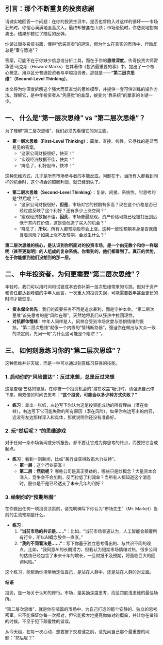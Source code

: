 ## **引言：那个不断重复的投资悲剧**

请诚实地回答一个问题：在你的投资生涯中，是否也曾陷入过这样的循环——市场狂热时，你信心满满地追高买入，最终却被套在山顶；市场恐慌时，你悲观地割肉卖出，结果却错过了随后的反弹。

你读过很多投资书籍，懂得“低买高卖”的道理，但为什么在真实的市场中，行动却总是“事与愿违”？

答案，可能不在于你缺少信息或分析工具，而在于你的**思维深度**。传奇投资大师霍华德·马克斯（Howard Marks）在其著作《投资最重要的事》中，提出了一个核心概念，用以区分普通投资者与卓越投资者，那就是——**“第二层次思维”（Second-Level Thinking）**。

本文将为你深度拆解这个强大而反直觉的思维模型，并提供一套可供训练的操作方法。理解它，是中年投资者从“凭感觉”的韭菜，蜕变为“靠系统”的赢家的关键一步。

## **一、 什么是“第一层次思维” vs “第二层次思维”？**

为了理解“第二层次思维”，我们必须先看懂它的对立面。

* **第一层次思维（First-Level Thinking）**：简单、直接、线性。它寻找的是显而易见的答案。
    * “这家公司财报很好，快买！”
    * “宏观经济数据不佳，快卖！”
    * “降息了，利好股市，快冲！”

这种思维方式，几乎是所有市场参与者的本能反应。问题在于，当所有人都看到同样的机会时，这个机会的超额利润，就已经消失了。

* **第二层次思维（Second-Level Thinking）**：复杂、间接、系统性。它思考的是“然后呢？”。
    * “这家公司财报很好，**但是**，市场对它的预期有多高？现在这个价格是否已经过度反映了这个利好？还有多少上涨空间？”
    * “宏观经济数据不佳，**因此**，市场普遍悲观，资产价格可能已经被打压到远低于其内在价值，这是否创造了买入的机会？”
    * “降息了，**所以**，所有人都预期股市会上涨，这种一致性预期本身是否就蕴含着风险？如果上涨不及预期，会发生什么？”

**第二层次思维的核心，是认识到你所面对的投资市场，是一个由无数个和你一样聪明（甚至更聪明）的人组成的复杂系统。你看到的，他们都看到了。真正的优势，在于你能想到他们没想到的那一层。**

## **二、 中年投资者，为何更需要“第二层次思维”？**

年轻时，我们可以用时间和试错成本去弥补第一层次思维带来的亏损。但对于资产和责任都达到峰值的中年人而言，一次重大的投资失误，可能需要数年甚至更长的时间才能恢复。

* **资本保全优先**：我们的首要任务不再是追求暴利，而是守护本金。“第二层次思维”首先思考的是“风险在哪”，天然地将我们从狂热中拉回理性。
* **对抗群体情绪**：中年人同样是人，同样会受到市场贪婪与恐惧情绪的裹挟。“第二层次思维”就像一个内置的“情绪断路器”，强迫你在做出与大众一致的决定前，先问一句“为什么这可能是个陷阱？”。

## **三、 如何刻意练习你的“第二层次思维”？**

这种思维并非天赋，而是一种可以通过刻意练习获得的技能。

### **1. 启动你的“风险雷达”：反过来想，总是反过来想**

这是查理·芒格的智慧。在你被一个投资机会的“潜在收益”吸引时，请强迫自己停下来，用双倍的时间去思考：**“这个投资，可能会以多少种方式失败？”**

* **练习**：拿出一张纸，左边写下你认为这笔投资能成功的所有理由（潜在收益），右边写下它可能失败的所有原因（潜在风险）。如果你右边写出的内容，远没有左边那样深入和具体，那就说明你还没有准备好。

### **2. 玩“然后呢？”的思维游戏**

对于任何一条市场新闻或分析报告，都不要让它成为你思考的终点，而要把它当成起点。

* **练习**：看到一则新闻，比如“某行业获得政策大力扶持”。
    * **第一层**：这个行业要涨！
    * **第二层**：**然后呢？** 哪些公司是真正受益的，哪些只是炒概念？大量资本会涌入，竞争会不会加剧，反而拉低了利润率？当所有人都知道这个消息时，股价是不是已经透支了未来几年的利好？

### **3. 绘制你的“预期地图”**

在你做出任何一项投资决策前，请先明确写下你认为“市场先生”（Mr. Market）当前的主流预期是什么。

* **练习**：
    1.  **“当前市场的共识是……”**：比如，“当前市场普遍认为，人工智能会颠覆所有行业，所以AI概念股会一直涨。”
    2.  **“我的不同看法是……”**：写下你基于独立思考得出的、与共识不同的观点。比如，“我同意AI的长期潜力，但我认为短期市场情绪过热，很多公司的估值已经包含了未来十年的增长，一旦财报不及预期，将面临巨大的回调风险。”

这个练习，能帮助你清晰地定位自己，是站在人群中，还是站在人群的对立面。

**结语**

投资，是一场关于认知的修行。市场，是奖励深度思考，而惩罚肤浅思维的最佳场所。

“第二层次思维”，就是你在喧嚣的市场中，为自己打造的那个安静的、独立的思考密室。它不能保证你每一次都对，但它能极大地提高你做对的概率，并让你在做错的时候，不至于犯下颠覆性的错误。

从今天起，在每一次心动、想要按下交易键之前，请先问自己那个最重要的问题：“然后呢？”

